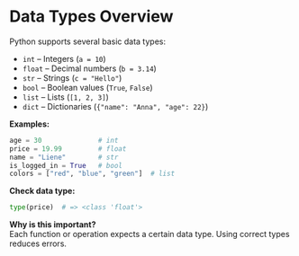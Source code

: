 # Data Types Overview

Python supports several basic data types:

- `int` – Integers (`a = 10`)
- `float` – Decimal numbers (`b = 3.14`)
- `str` – Strings (`c = "Hello"`)
- `bool` – Boolean values (`True`, `False`)
- `list` – Lists (`[1, 2, 3]`)
- `dict` – Dictionaries (`{"name": "Anna", "age": 22}`)

**Examples:**

```python
age = 30              # int
price = 19.99         # float
name = "Liene"        # str
is_logged_in = True   # bool
colors = ["red", "blue", "green"]  # list
```

**Check data type:**

```python
type(price)  # => <class 'float'>
```

**Why is this important?**  
Each function or operation expects a certain data type. Using correct types reduces errors.
